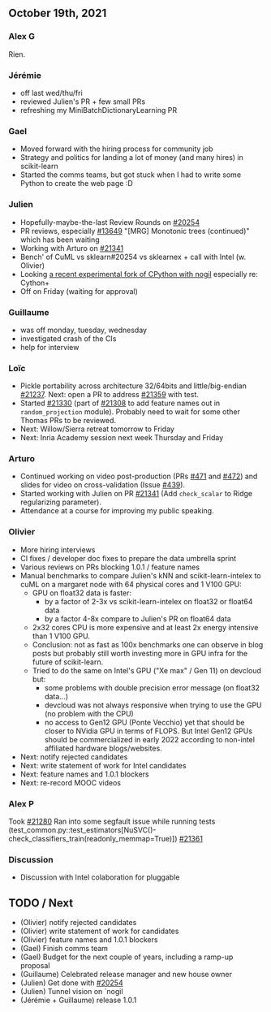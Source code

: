 ## October 19th, 2021

### Alex G

Rien.

### Jérémie
- off last wed/thu/fri
- reviewed Julien's PR + few small PRs
- refreshing my MiniBatchDictionaryLearning PR

### Gael
- Moved forward with the hiring process for community job
- Strategy and politics for landing a lot of money (and many hires) in scikit-learn
- Started the comms teams, but got stuck when I had to write some Python to create the web page :D

### Julien

 - Hopefully-maybe-the-last Review Rounds on [#20254](https://github.com/scikit-learn/scikit-learn/pull/20254)
 - PR reviews, especially [#13649](https://github.com/scikit-learn/scikit-learn/pull/13649) "[MRG] Monotonic trees (continued)" which has been waiting 
 - Working with Arturo on [#21341](https://github.com/scikit-learn/scikit-learn/pull/21341)
 - Bench' of CuML vs sklearn#20254 vs sklearnex + call with Intel (w. Olivier)
 - Looking [a recent experimental fork of CPython with nogil](https://mail.python.org/archives/list/python-dev@python.org/thread/ABR2L6BENNA6UPSPKV474HCS4LWT26GY/) especially re: Cython+
 - Off on Friday (waiting for approval)

### Guillaume

- was off monday, tuesday, wednesday
- investigated crash of the CIs
- help for interview

### Loïc

- Pickle portability across architecture 32/64bits and little/big-endian [#21237](https://github.com/scikit-learn/scikit-learn/issues/21237). Next: open a PR to address [#21359](https://github.com/scikit-learn/scikit-learn/issues/21359) with test.
- Started [#21330](https://github.com/scikit-learn/scikit-learn/pull/21330) (part of [#21308](https://github.com/scikit-learn/scikit-learn/issues/21308) to add feature names out in `random_projection` module). Probably need to wait for some other Thomas PRs to be reviewed.
- Next: Willow/Sierra retreat tomorrow to Friday
- Next: Inria Academy session next week Thursday and Friday


### Arturo

- Continued working on video post-production (PRs [#471](https://github.com/INRIA/scikit-learn-mooc/pull/471) and [#472](https://github.com/INRIA/scikit-learn-mooc/pull/472)) and slides for video on cross-validation (Issue [#439](https://github.com/INRIA/scikit-learn-mooc/issues/439)).
- Started working with Julien on PR [#21341](https://github.com/scikit-learn/scikit-learn/pull/21341) (Add `check_scalar` to Ridge regularizing parameter).
- Attendance at a course for improving my public speaking.

### Olivier

- More hiring interviews
- CI fixes / developer doc fixes to prepare the data umbrella sprint
- Various reviews on PRs blocking 1.0.1 / feature names
- Manual benchmarks to compare Julien's kNN and scikit-learn-intelex to cuML on a margaret node with 64 physical cores and 1 V100 GPU:
    - GPU on float32 data is faster:
      - by a factor of 2-3x vs scikit-learn-intelex on float32 or float64 data
      - by a factor 4-8x compare to Julien's PR on float64 data
  - 2x32 cores CPU is more expensive and at least 2x energy intensive than 1 V100 GPU.
  - Conclusion: not as fast as 100x benchmarks one can observe in blog posts but probably still worth investing more in GPU infra for the future of scikit-learn.
  - Tried to do the same on Intel's GPU ("Xe max" / Gen 11) on devcloud but:
      - some problems with double precision error message (on float32 data...)
      - devcloud was not always responsive when trying to use the GPU (no problem with the CPU)
      - no access to Gen12 GPU (Ponte Vecchio) yet that should be closer to NVidia GPU in terms of FLOPS. But Intel Gen12 GPUs should be commercialized in early 2022 according to non-intel affiliated hardware blogs/websites.
- Next: notify rejected candidates
- Next: write statement of work for Intel candidates
- Next: feature names and 1.0.1 blockers
- Next: re-record MOOC videos


### Alex P

Took [#21280](https://github.com/scikit-learn/scikit-learn/issues/21280) 
Ran into some segfault issue while running tests (test_common.py::test_estimators[NuSVC()-check_classifiers_train(readonly_memmap=True)]) [#21361](https://github.com/scikit-learn/scikit-learn/issues/21361)

### Discussion

- Discussion with Intel colaboration for pluggable


## TODO / Next

* (Olivier) notify rejected candidates
* (Olivier) write statement of work for candidates
* (Olivier) feature names and 1.0.1 blockers
* (Gael) Finish comms team
* (Gael) Budget for the next couple of years, including a ramp-up proposal
* (Guillaume) Celebrated release manager and new house owner
* (Julien) Get done with [#20254](https://github.com/scikit-learn/scikit-learn/pull/20254)
* (Julien) Tunnel vision on `nogil
* (Jérémie + Guillaume) release 1.0.1
